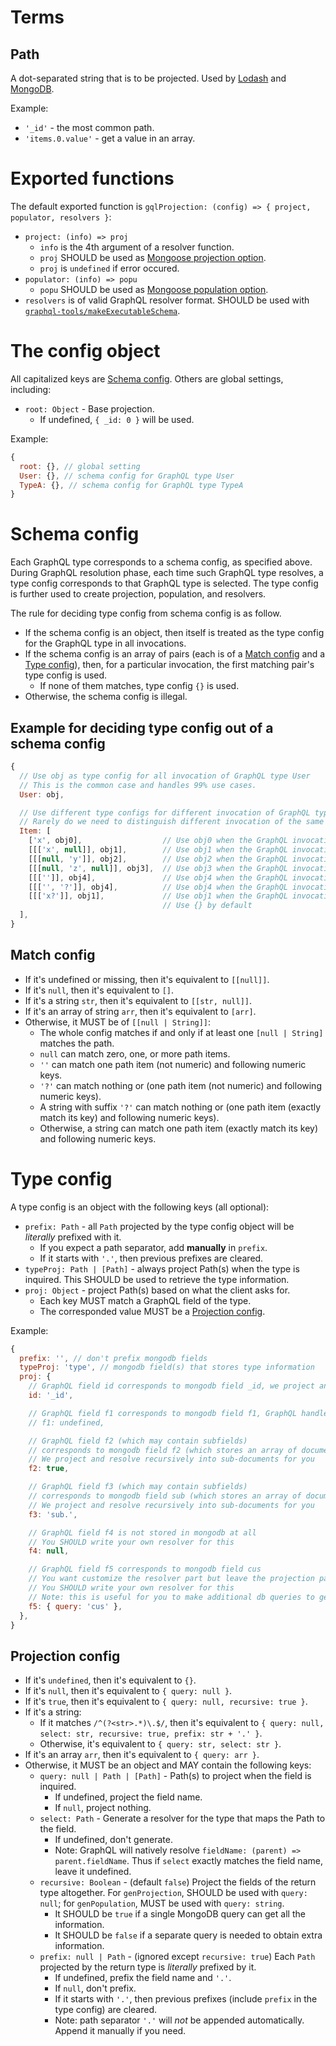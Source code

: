 # Terms

## Path
A dot-separated string that is to be projected. Used by [Lodash](https://lodash.com/docs/4.17.21#get) and [MongoDB](https://docs.mongodb.com/manual/core/document/#document-dot-notation).

Example:
- `'_id'` - the most common path.
- `'items.0.value'` - get a value in an array.

# Exported functions

The default exported function is `gqlProjection: (config) => { project, populator, resolvers }`:

- `project: (info) => proj`
  - `info` is the 4th argument of a resolver function.
  - `proj` SHOULD be used as [Mongoose projection option](https://mongoosejs.com/docs/api.html#query_Query-select).
  - `proj` is `undefined` if error occured.
- `populator: (info) => popu`
  - `popu` SHOULD be used as [Mongoose population option](http://mongoosejs.com/docs/populate.html#query-conditions).
- `resolvers` is of valid GraphQL resolver format. SHOULD be used with [`graphql-tools/makeExecutableSchema`](https://github.com/apollographql/graphql-tools).

# The config object

All capitalized keys are [Schema config](#schema-config).
Others are global settings, including:

- `root: Object` - Base projection.
  - If undefined, `{ _id: 0 }` will be used.

Example:
```js
{
  root: {}, // global setting
  User: {}, // schema config for GraphQL type User
  TypeA: {}, // schema config for GraphQL type TypeA
}
```

# Schema config

Each GraphQL type corresponds to a schema config, as specified above.
During GraphQL resolution phase, each time such GraphQL type resolves,
a type config corresponds to that GraphQL type is selected.
The type config is further used to create projection, population, and resolvers.

The rule for deciding type config from schema config is as follow.

- If the schema config is an object, then itself is treated as the type config for the GraphQL type in all invocations.
- If the schema config is an array of pairs (each is of a [Match config](#match-config) and a [Type config](#type-config)),
then, for a particular invocation, the first matching pair's type config is used.
  - If none of them matches, type config `{}` is used.
- Otherwise, the schema config is illegal.

## Example for deciding type config out of a schema config

```js
{
  // Use obj as type config for all invocation of GraphQL type User
  // This is the common case and handles 99% use cases.
  User: obj,

  // Use different type configs for different invocation of GraphQL type Item
  // Rarely do we need to distinguish different invocation of the same GraphQL type
  Item: [
    ['x', obj0],                  // Use obj0 when the GraphQL invocation tree starts with x (see below)
    [[['x', null]], obj1],        // Use obj1 when the GraphQL invocation tree starts with x
    [[[null, 'y']], obj2],        // Use obj2 when the GraphQL invocation tree ends with y
    [[[null, 'z', null]], obj3],  // Use obj3 when the GraphQL invocation tree contains z
    [[['']], obj4],               // Use obj4 when the GraphQL invocation tree of length 1
    [[['', '?']], obj4],          // Use obj4 when the GraphQL invocation tree of length <= 2
    [[['x?']], obj1],             // Use obj1 when the GraphQL invocation tree with exactly x or nothing
                                  // Use {} by default
  ],
}
```

## Match config

- If it's undefined or missing, then it's equivalent to `[[null]]`.
- If it's `null`, then it's equivalent to `[]`.
- If it's a string `str`, then it's equivalent to `[[str, null]]`.
- If it's an array of string `arr`, then it's equivalent to `[arr]`.
- Otherwise, it MUST be of `[[null | String]]`:
  - The whole config matches if and only if at least one `[null | String]` matches the path.
  - `null` can match zero, one, or more path items.
  - `''` can match one path item (not numeric) and following numeric keys.
  - `'?'` can match nothing or (one path item (not numeric) and following numeric keys).
  - A string with suffix `'?'` can match nothing or (one path item (exactly match its key) and following numeric keys).
  - Otherwise, a string can match one path item (exactly match its key) and following numeric keys.

# Type config

A type config is an object with the following keys (all optional):

- `prefix: Path` - all `Path` projected by the type config object will be _literally_ prefixed with it.
  - If you expect a path separator, add **manually** in `prefix`.
  - If it starts with `'.'`, then previous prefixes are cleared.
- `typeProj: Path | [Path]` - always project Path(s) when the type is inquired. This SHOULD be used to retrieve the type information.
- `proj: Object` - project Path(s) based on what the client asks for.
  - Each key MUST match a GraphQL field of the type.
  - The corresponded value MUST be a [Projection config](#projection-config).

Example:
```js
{
  prefix: '', // don't prefix mongodb fields
  typeProj: 'type', // mongodb field(s) that stores type information
  proj: {
    // GraphQL field id corresponds to mongodb field _id, we project and resolve for you
    id: '_id',

    // GraphQL field f1 corresponds to mongodb field f1, GraphQL handles such case very well
    // f1: undefined,

    // GraphQL field f2 (which may contain subfields)
    // corresponds to mongodb field f2 (which stores an array of documents)
    // We project and resolve recursively into sub-documents for you
    f2: true,

    // GraphQL field f3 (which may contain subfields)
    // corresponds to mongodb field sub (which stores an array of documents)
    // We project and resolve recursively into sub-documents for you
    f3: 'sub.',

    // GraphQL field f4 is not stored in mongodb at all
    // You SHOULD write your own resolver for this
    f4: null,

    // GraphQL field f5 corresponds to mongodb field cus
    // You want customize the resolver part but leave the projection part untouched.
    // You SHOULD write your own resolver for this
    // Note: this is useful for you to make additional db queries to get referenced documents!
    f5: { query: 'cus' },
  },
}
```

## Projection config

- If it's `undefined`, then it's equivalent to `{}`.
- If it's `null`, then it's equivalent to `{ query: null }`.
- If it's `true`, then it's equivalent to `{ query: null, recursive: true }`.
- If it's a string:
  - If it matches `/^(?<str>.*)\.$/`, then it's equivalent to `{ query: null, select: str, recursive: true, prefix: str + '.' }`.
  - Otherwise, it's equivalent to `{ query: str, select: str }`.
- If it's an array `arr`, then it's equivalent to `{ query: arr }`.
- Otherwise, it MUST be an object and MAY contain the following keys:
  - `query: null | Path | [Path]` - Path(s) to project when the field is inquired.
    - If undefined, project the field name.
    - If `null`, project nothing.
  - `select: Path` - Generate a resolver for the type that maps the Path to the field.
    - If undefined, don't generate.
    - Note: GraphQL will natively resolve `fieldName: (parent) => parent.fieldName`. Thus if `select` exactly matches the field name, leave it undefined.
  - `recursive: Boolean` - (default `false`) Project the fields of the return type altogether. For `genProjection`, SHOULD be used with `query: null`; for `genPopulation`, MUST be used with `query: string`.
    - It SHOULD be `true` if a single MongoDB query can get all the information.
    - It SHOULD be `false` if a separate query is needed to obtain extra information.
  - `prefix: null | Path` - (ignored except `recursive: true`) Each `Path` projected by the return type is _literally_ prefixed by it.
    - If undefined, prefix the field name and `'.'`.
    - If `null`, don't prefix.
    - If it starts with `'.'`, then previous prefixes (include `prefix` in the type config) are cleared.
    - Note: path separator `'.'` will _not_ be appended automatically. Append it manually if you need.

